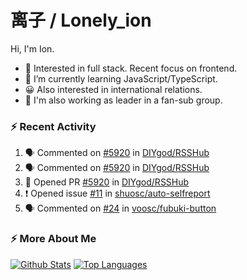# 离子 / Lonely_ion

Hi, I'm Ion.

+ 🧐 Interested in full stack. Recent focus on frontend.
+ 🌱 I’m currently learning JavaScript/TypeScript.
+ 😀 Also interested in international relations.
+ 🔭 I'm also working as leader in a fan-sub group.

### :zap: Recent Activity
<!--START_SECTION:activity-->
1. 🗣 Commented on [#5920](https://github.com/DIYgod/RSSHub/issues/5920) in [DIYgod/RSSHub](https://github.com/DIYgod/RSSHub)
2. 🗣 Commented on [#5920](https://github.com/DIYgod/RSSHub/issues/5920) in [DIYgod/RSSHub](https://github.com/DIYgod/RSSHub)
3. 💪 Opened PR [#5920](https://github.com/DIYgod/RSSHub/pull/5920) in [DIYgod/RSSHub](https://github.com/DIYgod/RSSHub)
4. ❗️ Opened issue [#11](https://github.com/shuosc/auto-selfreport/issues/11) in [shuosc/auto-selfreport](https://github.com/shuosc/auto-selfreport)
5. 🗣 Commented on [#24](https://github.com/voosc/fubuki-button/issues/24) in [voosc/fubuki-button](https://github.com/voosc/fubuki-button)
<!--END_SECTION:activity-->

### :zap: More About Me

[![Github Stats](https://github-readme-stats.vercel.app/api?username=lonelyion&show_icons=true&include_all_commits=true&line_height=20)](https://github.com/anuraghazra/github-readme-stats)
[![Top Languages](https://github-readme-stats.vercel.app/api/top-langs?username=lonelyion&layout=compact)](https://github.com/anuraghazra/github-readme-stats)
